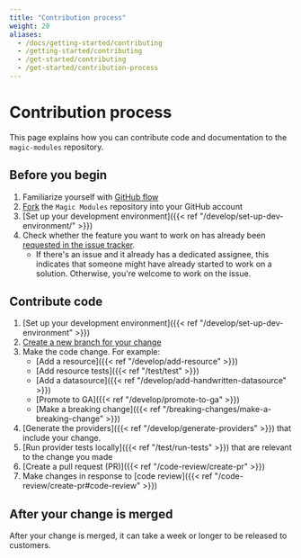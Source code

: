 ```yaml
---
title: "Contribution process"
weight: 20
aliases:
  - /docs/getting-started/contributing
  - /getting-started/contributing
  - /get-started/contributing
  - /get-started/contribution-process
---
```


# Contribution process

This page explains how you can contribute code and documentation to the	`magic-modules` repository.

## Before you begin

1. Familiarize yourself with [GitHub flow](https://docs.github.com/en/get-started/quickstart/github-flow)
1. [Fork](https://docs.github.com/en/get-started/quickstart/fork-a-repo) the `Magic Modules` repository into your GitHub account
1. [Set up your development environment]({{< ref "/develop/set-up-dev-environment/" >}})
1. Check whether the feature you want to work on has already been [requested in the issue tracker](https://github.com/hashicorp/terraform-provider-google/issues).
   - If there's an issue and it already has a dedicated assignee, this indicates that someone might have already started to work on a solution. Otherwise, you're welcome to work on the issue.

## Contribute code

1. [Set up your development environment]({{< ref "/develop/set-up-dev-environment" >}})
1. [Create a new branch for your change](https://docs.github.com/en/get-started/quickstart/github-flow#create-a-branch)
1. Make the code change. For example:
   + [Add a resource]({{< ref "/develop/add-resource" >}})
   + [Add resource tests]({{< ref "/test/test" >}})
   + [Add a datasource]({{< ref "/develop/add-handwritten-datasource" >}})
   + [Promote to GA]({{< ref "/develop/promote-to-ga" >}})
   + [Make a breaking change]({{< ref "/breaking-changes/make-a-breaking-change" >}})
1. [Generate the providers]({{< ref "/develop/generate-providers" >}}) that include your change.
1. [Run provider tests locally]({{< ref "/test/run-tests" >}}) that are relevant to the change you made
1. [Create a pull request (PR)]({{< ref "/code-review/create-pr" >}})
1. Make changes in response to [code review]({{< ref "/code-review/create-pr#code-review" >}})

## After your change is merged

After your change is merged, it can take a week or longer to be released to customers.
